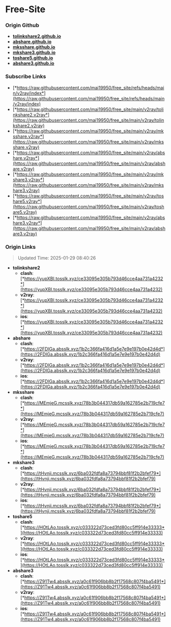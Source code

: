 # Free-Site

### Origin Github

- [**tolinkshare2.github.io**](https://github.com/tolinkshare2/tolinkshare2.github.io)
- [**abshare.github.io**](https://github.com/abshare/abshare.github.io)
- [**mksshare.github.io**](https://github.com/mksshare/mksshare.github.io)
- [**mkshare3.github.io**](https://github.com/mkshare3/mkshare3.github.io)
- [**toshare5.github.io**](https://github.com/toshare5/toshare5.github.io)
- [**abshare3.github.io**](https://github.com/abshare3/abshare3.github.io)

### Subscribe Links

- [*https://raw.githubusercontent.com/mai19950/free_site/refs/heads/main/v2ray/index*](https://raw.githubusercontent.com/mai19950/free_site/refs/heads/main/v2ray/index)
- [*https://raw.githubusercontent.com/mai19950/free_site/main/v2ray/tolinkshare2.v2ray*](https://raw.githubusercontent.com/mai19950/free_site/main/v2ray/tolinkshare2.v2ray)
- [*https://raw.githubusercontent.com/mai19950/free_site/main/v2ray/mksshare.v2ray*](https://raw.githubusercontent.com/mai19950/free_site/main/v2ray/mksshare.v2ray)
- [*https://raw.githubusercontent.com/mai19950/free_site/main/v2ray/abshare.v2ray*](https://raw.githubusercontent.com/mai19950/free_site/main/v2ray/abshare.v2ray)
- [*https://raw.githubusercontent.com/mai19950/free_site/main/v2ray/mkshare3.v2ray*](https://raw.githubusercontent.com/mai19950/free_site/main/v2ray/mkshare3.v2ray)
- [*https://raw.githubusercontent.com/mai19950/free_site/main/v2ray/toshare5.v2ray*](https://raw.githubusercontent.com/mai19950/free_site/main/v2ray/toshare5.v2ray)
- [*https://raw.githubusercontent.com/mai19950/free_site/main/v2ray/abshare3.v2ray*](https://raw.githubusercontent.com/mai19950/free_site/main/v2ray/abshare3.v2ray)

### Origin Links

> Updated Time: 2025-01-29 08:40:26

- **tolinkshare2**
  - **clash**: [*https://yupXBI.tosslk.xyz/ce33095e305b793d46cce4aa731a4232*](https://yupXBI.tosslk.xyz/ce33095e305b793d46cce4aa731a4232)
  - **v2ray**: [*https://yupXBI.tosslk.xyz/ce33095e305b793d46cce4aa731a4232*](https://yupXBI.tosslk.xyz/ce33095e305b793d46cce4aa731a4232)
  - **ios**: [*https://yupXBI.tosslk.xyz/ce33095e305b793d46cce4aa731a4232*](https://yupXBI.tosslk.xyz/ce33095e305b793d46cce4aa731a4232)
- **abshare**
  - **clash**: [*https://2FDlGa.absslk.xyz/1b2c366fa416d1a5e7e9e197b0e42d4d*](https://2FDlGa.absslk.xyz/1b2c366fa416d1a5e7e9e197b0e42d4d)
  - **v2ray**: [*https://2FDlGa.absslk.xyz/1b2c366fa416d1a5e7e9e197b0e42d4d*](https://2FDlGa.absslk.xyz/1b2c366fa416d1a5e7e9e197b0e42d4d)
  - **ios**: [*https://2FDlGa.absslk.xyz/1b2c366fa416d1a5e7e9e197b0e42d4d*](https://2FDlGa.absslk.xyz/1b2c366fa416d1a5e7e9e197b0e42d4d)
- **mksshare**
  - **clash**: [*https://MEmjeG.mcsslk.xyz/78b3b044317db59a162785e2b719cfe7*](https://MEmjeG.mcsslk.xyz/78b3b044317db59a162785e2b719cfe7)
  - **v2ray**: [*https://MEmjeG.mcsslk.xyz/78b3b044317db59a162785e2b719cfe7*](https://MEmjeG.mcsslk.xyz/78b3b044317db59a162785e2b719cfe7)
  - **ios**: [*https://MEmjeG.mcsslk.xyz/78b3b044317db59a162785e2b719cfe7*](https://MEmjeG.mcsslk.xyz/78b3b044317db59a162785e2b719cfe7)
- **mkshare3**
  - **clash**: [*https://tHvnji.mcsslk.xyz/6ba032fdfa8a73794bbf81f2b2bfef79*](https://tHvnji.mcsslk.xyz/6ba032fdfa8a73794bbf81f2b2bfef79)
  - **v2ray**: [*https://tHvnji.mcsslk.xyz/6ba032fdfa8a73794bbf81f2b2bfef79*](https://tHvnji.mcsslk.xyz/6ba032fdfa8a73794bbf81f2b2bfef79)
  - **ios**: [*https://tHvnji.mcsslk.xyz/6ba032fdfa8a73794bbf81f2b2bfef79*](https://tHvnji.mcsslk.xyz/6ba032fdfa8a73794bbf81f2b2bfef79)
- **toshare5**
  - **clash**: [*https://HOtLAo.tosslk.xyz/c033322d73ced3fd80cc5ff914e33333*](https://HOtLAo.tosslk.xyz/c033322d73ced3fd80cc5ff914e33333)
  - **v2ray**: [*https://HOtLAo.tosslk.xyz/c033322d73ced3fd80cc5ff914e33333*](https://HOtLAo.tosslk.xyz/c033322d73ced3fd80cc5ff914e33333)
  - **ios**: [*https://HOtLAo.tosslk.xyz/c033322d73ced3fd80cc5ff914e33333*](https://HOtLAo.tosslk.xyz/c033322d73ced3fd80cc5ff914e33333)
- **abshare3**
  - **clash**: [*https://Z91Tw4.absslk.xyz/a0c61f906bb8b2f17568c807f4ba5491*](https://Z91Tw4.absslk.xyz/a0c61f906bb8b2f17568c807f4ba5491)
  - **v2ray**: [*https://Z91Tw4.absslk.xyz/a0c61f906bb8b2f17568c807f4ba5491*](https://Z91Tw4.absslk.xyz/a0c61f906bb8b2f17568c807f4ba5491)
  - **ios**: [*https://Z91Tw4.absslk.xyz/a0c61f906bb8b2f17568c807f4ba5491*](https://Z91Tw4.absslk.xyz/a0c61f906bb8b2f17568c807f4ba5491)

